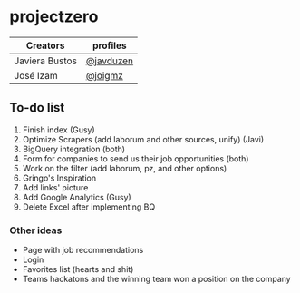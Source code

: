 # projectzero  
| Creators       | profiles  | 
|----------------|-----------|
| Javiera Bustos | [@javduzen](https://github.com/javduzen) |   
| José Izam      | [@joigmz](https://github.com/joigmz)   |   
## To-do list
1. Finish index  (Gusy)
2. Optimize Scrapers (add laborum and other sources, unify)  (Javi)
3. BigQuery integration  (both)
4. Form for companies to send us their job opportunities  (both)
5. Work on the filter (add laborum, pz, and other options)  
6. Gringo's Inspiration
7. Add links' picture
8. Add Google Analytics (Gusy)
9. Delete Excel after implementing BQ


### Other ideas
* Page with job recommendations
* Login
* Favorites list (hearts and shit)
* Teams hackatons and the winning team won a position on the company
